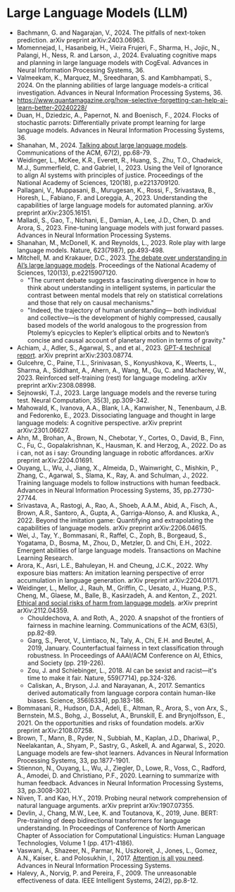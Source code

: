 # Large Language Models (LLM)

* Bachmann, G. and Nagarajan, V., 2024. The pitfalls of next-token prediction. arXiv preprint arXiv:2403.06963.
* Momennejad, I., Hasanbeig, H., Vieira Frujeri, F., Sharma, H., Jojic, N., Palangi, H., Ness, R. and Larson, J., 2024. Evaluating cognitive maps and planning in large language models with CogEval. Advances in Neural Information Processing Systems, 36.
* Valmeekam, K., Marquez, M., Sreedharan, S. and Kambhampati, S., 2024. On the planning abilities of large language models-a critical investigation. Advances in Neural Information Processing Systems, 36.
* https://www.quantamagazine.org/how-selective-forgetting-can-help-ai-learn-better-20240228/
* Duan, H., Dziedzic, A., Papernot, N. and Boenisch, F., 2024. Flocks of stochastic parrots: Differentially private prompt learning for large language models. Advances in Neural Information Processing Systems, 36.
* Shanahan, M., 2024. [Talking about large language models](https://dl.acm.org/doi/10.1145/3624724). Communications of the ACM, 67(2), pp.68-79.
* Weidinger, L., McKee, K.R., Everett, R., Huang, S., Zhu, T.O., Chadwick, M.J., Summerfield, C. and Gabriel, I., 2023. Using the Veil of Ignorance to align AI systems with principles of justice. Proceedings of the National Academy of Sciences, 120(18), p.e2213709120.
* Pallagani, V., Muppasani, B., Murugesan, K., Rossi, F., Srivastava, B., Horesh, L., Fabiano, F. and Loreggia, A., 2023. Understanding the capabilities of large language models for automated planning. arXiv preprint arXiv:2305.16151.
* Malladi, S., Gao, T., Nichani, E., Damian, A., Lee, J.D., Chen, D. and Arora, S., 2023. Fine-tuning language models with just forward passes. Advances in Neural Information Processing Systems.
* Shanahan, M., McDonell, K. and Reynolds, L., 2023. Role play with large language models. Nature, 623(7987), pp.493-498.
* Mitchell, M. and Krakauer, D.C., 2023. [The debate over understanding in AI’s large language models](https://www.pnas.org/doi/abs/10.1073/pnas.2215907120). Proceedings of the National Academy of Sciences, 120(13), p.e2215907120.
  * "The current debate suggests a fascinating divergence in how to think about understanding in intelligent systems, in particular the contrast between mental models that rely on statistical correlations and those that rely on causal mechanisms."
  * "Indeed, the trajectory of human understanding— both individual and collective—is the development of highly compressed, causally based models of the world analogous to the progression from Ptolemy’s epicycles to Kepler’s elliptical orbits and to Newton’s concise and causal account of planetary motion in terms of gravity."
* Achiam, J., Adler, S., Agarwal, S., and et al., 2023. [GPT-4 technical report](https://arxiv.org/abs/2303.08774?). arXiv preprint arXiv:2303.08774.
* Gulcehre, C., Paine, T.L., Srinivasan, S., Konyushkova, K., Weerts, L., Sharma, A., Siddhant, A., Ahern, A., Wang, M., Gu, C. and Macherey, W., 2023. Reinforced self-training (rest) for language modeling. arXiv preprint arXiv:2308.08998.
* Sejnowski, T.J., 2023. Large language models and the reverse turing test. Neural Computation, 35(3), pp.309-342.
* Mahowald, K., Ivanova, A.A., Blank, I.A., Kanwisher, N., Tenenbaum, J.B. and Fedorenko, E., 2023. Dissociating language and thought in large language models: A cognitive perspective. arXiv preprint arXiv:2301.06627.
* Ahn, M., Brohan, A., Brown, N., Chebotar, Y., Cortes, O., David, B., Finn, C., Fu, C., Gopalakrishnan, K., Hausman, K. and Herzog, A., 2022. Do as i can, not as i say: Grounding language in robotic affordances. arXiv preprint arXiv:2204.01691.
* Ouyang, L., Wu, J., Jiang, X., Almeida, D., Wainwright, C., Mishkin, P., Zhang, C., Agarwal, S., Slama, K., Ray, A. and Schulman, J., 2022. Training language models to follow instructions with human feedback. Advances in Neural Information Processing Systems, 35, pp.27730-27744.
* Srivastava, A., Rastogi, A., Rao, A., Shoeb, A.A.M., Abid, A., Fisch, A., Brown, A.R., Santoro, A., Gupta, A., Garriga-Alonso, A. and Kluska, A., 2022. Beyond the imitation game: Quantifying and extrapolating the capabilities of language models. arXiv preprint arXiv:2206.04615.
* Wei, J., Tay, Y., Bommasani, R., Raffel, C., Zoph, B., Borgeaud, S., Yogatama, D., Bosma, M., Zhou, D., Metzler, D. and Chi, E.H., 2022. Emergent abilities of large language models. Transactions on Machine Learning Research.
* Arora, K., Asri, L.E., Bahuleyan, H. and Cheung, J.C.K., 2022. Why exposure bias matters: An imitation learning perspective of error accumulation in language generation. arXiv preprint arXiv:2204.01171.
* Weidinger, L., Mellor, J., Rauh, M., Griffin, C., Uesato, J., Huang, P.S., Cheng, M., Glaese, M., Balle, B., Kasirzadeh, A. and Kenton, Z., 2021. [Ethical and social risks of harm from language models](https://arxiv.org/abs/2112.04359). arXiv preprint arXiv:2112.04359.
  * Chouldechova, A. and Roth, A., 2020. A snapshot of the frontiers of fairness in machine learning. Communications of the ACM, 63(5), pp.82-89.
  * Garg, S., Perot, V., Limtiaco, N., Taly, A., Chi, E.H. and Beutel, A., 2019, January. Counterfactual fairness in text classification through robustness. In Proceedings of AAAI/ACM Conference on AI, Ethics, and Society (pp. 219-226).
  * Zou, J. and Schiebinger, L., 2018. AI can be sexist and racist—it's time to make it fair. Nature, 559(7714), pp.324-326.
  * Caliskan, A., Bryson, J.J. and Narayanan, A., 2017. Semantics derived automatically from language corpora contain human-like biases. Science, 356(6334), pp.183-186.
* Bommasani, R., Hudson, D.A., Adeli, E., Altman, R., Arora, S., von Arx, S., Bernstein, M.S., Bohg, J., Bosselut, A., Brunskill, E. and Brynjolfsson, E., 2021. On the opportunities and risks of foundation models. arXiv preprint arXiv:2108.07258.
* Brown, T., Mann, B., Ryder, N., Subbiah, M., Kaplan, J.D., Dhariwal, P., Neelakantan, A., Shyam, P., Sastry, G., Askell, A. and Agarwal, S., 2020. Language models are few-shot learners. Advances in Neural Information Processing Systems, 33, pp.1877-1901.
* Stiennon, N., Ouyang, L., Wu, J., Ziegler, D., Lowe, R., Voss, C., Radford, A., Amodei, D. and Christiano, P.F., 2020. Learning to summarize with human feedback. Advances in Neural Information Processing Systems, 33, pp.3008-3021.
* Niven, T. and Kao, H.Y., 2019. Probing neural network comprehension of natural language arguments. arXiv preprint arXiv:1907.07355.
* Devlin, J., Chang, M.W., Lee, K. and Toutanova, K., 2019, June. BERT: Pre-training of deep bidirectional transformers for language understanding. In Proceedings of Conference of North American Chapter of Association for Computational Linguistics: Human Language Technologies, Volume 1 (pp. 4171-4186).
* Vaswani, A., Shazeer, N., Parmar, N., Uszkoreit, J., Jones, L., Gomez, A.N., Kaiser, Ł. and Polosukhin, I., 2017. [Attention is all you need](https://proceedings.neurips.cc/paper_files/paper/2017/hash/3f5ee243547dee91fbd053c1c4a845aa-Abstract.html). Advances in Neural Information Processing Systems.
* Halevy, A., Norvig, P. and Pereira, F., 2009. The unreasonable effectiveness of data. IEEE Intelligent Systems, 24(2), pp.8-12.
